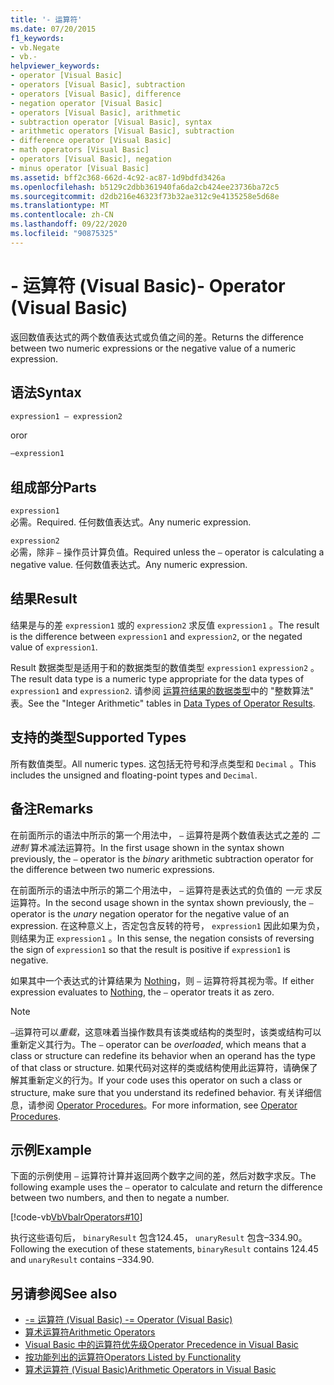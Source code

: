 ```yaml
---
title: '- 运算符'
ms.date: 07/20/2015
f1_keywords:
- vb.Negate
- vb.-
helpviewer_keywords:
- operator [Visual Basic]
- operators [Visual Basic], subtraction
- operators [Visual Basic], difference
- negation operator [Visual Basic]
- operators [Visual Basic], arithmetic
- subtraction operator [Visual Basic], syntax
- arithmetic operators [Visual Basic], subtraction
- difference operator [Visual Basic]
- math operators [Visual Basic]
- operators [Visual Basic], negation
- minus operator [Visual Basic]
ms.assetid: bff2c368-662d-4c92-ac87-1d9bdfd3426a
ms.openlocfilehash: b5129c2dbb361940fa6da2cb424ee23736ba72c5
ms.sourcegitcommit: d2db216e46323f73b32ae312c9e4135258e5d68e
ms.translationtype: MT
ms.contentlocale: zh-CN
ms.lasthandoff: 09/22/2020
ms.locfileid: "90875325"
---
```

# <a name="--operator-visual-basic"></a><span data-ttu-id="987a3-102">- 运算符 (Visual Basic)</span><span class="sxs-lookup"><span data-stu-id="987a3-102">- Operator (Visual Basic)</span></span>

<span data-ttu-id="987a3-103">返回数值表达式的两个数值表达式或负值之间的差。</span><span class="sxs-lookup"><span data-stu-id="987a3-103">Returns the difference between two numeric expressions or the negative value of a numeric expression.</span></span>  
  
## <a name="syntax"></a><span data-ttu-id="987a3-104">语法</span><span class="sxs-lookup"><span data-stu-id="987a3-104">Syntax</span></span>  
  
```vb  
expression1 – expression2
```
  
<span data-ttu-id="987a3-105">or</span><span class="sxs-lookup"><span data-stu-id="987a3-105">or</span></span>

```vb  
–expression1  
```  
  
## <a name="parts"></a><span data-ttu-id="987a3-106">组成部分</span><span class="sxs-lookup"><span data-stu-id="987a3-106">Parts</span></span>  

 `expression1`  
 <span data-ttu-id="987a3-107">必需。</span><span class="sxs-lookup"><span data-stu-id="987a3-107">Required.</span></span> <span data-ttu-id="987a3-108">任何数值表达式。</span><span class="sxs-lookup"><span data-stu-id="987a3-108">Any numeric expression.</span></span>  
  
 `expression2`  
 <span data-ttu-id="987a3-109">必需，除非 `–` 操作员计算负值。</span><span class="sxs-lookup"><span data-stu-id="987a3-109">Required unless the `–` operator is calculating a negative value.</span></span> <span data-ttu-id="987a3-110">任何数值表达式。</span><span class="sxs-lookup"><span data-stu-id="987a3-110">Any numeric expression.</span></span>  
  
## <a name="result"></a><span data-ttu-id="987a3-111">结果</span><span class="sxs-lookup"><span data-stu-id="987a3-111">Result</span></span>  

 <span data-ttu-id="987a3-112">结果是与的差 `expression1` 或的 `expression2` 求反值 `expression1` 。</span><span class="sxs-lookup"><span data-stu-id="987a3-112">The result is the difference between `expression1` and `expression2`, or the negated value of `expression1`.</span></span>  
  
 <span data-ttu-id="987a3-113">Result 数据类型是适用于和的数据类型的数值类型 `expression1` `expression2` 。</span><span class="sxs-lookup"><span data-stu-id="987a3-113">The result data type is a numeric type appropriate for the data types of `expression1` and `expression2`.</span></span> <span data-ttu-id="987a3-114">请参阅 [运算符结果的数据类型](data-types-of-operator-results.md)中的 "整数算法" 表。</span><span class="sxs-lookup"><span data-stu-id="987a3-114">See the "Integer Arithmetic" tables in [Data Types of Operator Results](data-types-of-operator-results.md).</span></span>  
  
## <a name="supported-types"></a><span data-ttu-id="987a3-115">支持的类型</span><span class="sxs-lookup"><span data-stu-id="987a3-115">Supported Types</span></span>  

 <span data-ttu-id="987a3-116">所有数值类型。</span><span class="sxs-lookup"><span data-stu-id="987a3-116">All numeric types.</span></span> <span data-ttu-id="987a3-117">这包括无符号和浮点类型和 `Decimal` 。</span><span class="sxs-lookup"><span data-stu-id="987a3-117">This includes the unsigned and floating-point types and `Decimal`.</span></span>  
  
## <a name="remarks"></a><span data-ttu-id="987a3-118">备注</span><span class="sxs-lookup"><span data-stu-id="987a3-118">Remarks</span></span>  

 <span data-ttu-id="987a3-119">在前面所示的语法中所示的第一个用法中， `–` 运算符是两个数值表达式之差的 *二进制* 算术减法运算符。</span><span class="sxs-lookup"><span data-stu-id="987a3-119">In the first usage shown in the syntax shown previously, the `–` operator is the *binary* arithmetic subtraction operator for the difference between two numeric expressions.</span></span>  
  
 <span data-ttu-id="987a3-120">在前面所示的语法中所示的第二个用法中， `–` 运算符是表达式的负值的 *一元* 求反运算符。</span><span class="sxs-lookup"><span data-stu-id="987a3-120">In the second usage shown in the syntax shown previously, the `–` operator is the *unary* negation operator for the negative value of an expression.</span></span> <span data-ttu-id="987a3-121">在这种意义上，否定包含反转的符号， `expression1` 因此如果为负，则结果为正 `expression1` 。</span><span class="sxs-lookup"><span data-stu-id="987a3-121">In this sense, the negation consists of reversing the sign of `expression1` so that the result is positive if `expression1` is negative.</span></span>  
  
 <span data-ttu-id="987a3-122">如果其中一个表达式的计算结果为 [Nothing](../nothing.md)，则 `–` 运算符将其视为零。</span><span class="sxs-lookup"><span data-stu-id="987a3-122">If either expression evaluates to [Nothing](../nothing.md), the `–` operator treats it as zero.</span></span>  
  
> [!NOTE]
> <span data-ttu-id="987a3-123">`–`运算符可以*重载*，这意味着当操作数具有该类或结构的类型时，该类或结构可以重新定义其行为。</span><span class="sxs-lookup"><span data-stu-id="987a3-123">The `–` operator can be *overloaded*, which means that a class or structure can redefine its behavior when an operand has the type of that class or structure.</span></span> <span data-ttu-id="987a3-124">如果代码对这样的类或结构使用此运算符，请确保了解其重新定义的行为。</span><span class="sxs-lookup"><span data-stu-id="987a3-124">If your code uses this operator on such a class or structure, make sure that you understand its redefined behavior.</span></span> <span data-ttu-id="987a3-125">有关详细信息，请参阅 [Operator Procedures](../../programming-guide/language-features/procedures/operator-procedures.md)。</span><span class="sxs-lookup"><span data-stu-id="987a3-125">For more information, see [Operator Procedures](../../programming-guide/language-features/procedures/operator-procedures.md).</span></span>  
  
## <a name="example"></a><span data-ttu-id="987a3-126">示例</span><span class="sxs-lookup"><span data-stu-id="987a3-126">Example</span></span>  

 <span data-ttu-id="987a3-127">下面的示例使用 `–` 运算符计算并返回两个数字之间的差，然后对数字求反。</span><span class="sxs-lookup"><span data-stu-id="987a3-127">The following example uses the `–` operator to calculate and return the difference between two numbers, and then to negate a number.</span></span>  
  
 [!code-vb[VbVbalrOperators#10](~/samples/snippets/visualbasic/VS_Snippets_VBCSharp/VbVbalrOperators/VB/Class1.vb#10)]  
  
 <span data-ttu-id="987a3-128">执行这些语句后， `binaryResult` 包含124.45， `unaryResult` 包含–334.90。</span><span class="sxs-lookup"><span data-stu-id="987a3-128">Following the execution of these statements, `binaryResult` contains 124.45 and `unaryResult` contains –334.90.</span></span>  
  
## <a name="see-also"></a><span data-ttu-id="987a3-129">另请参阅</span><span class="sxs-lookup"><span data-stu-id="987a3-129">See also</span></span>

- [<span data-ttu-id="987a3-130">-= 运算符 (Visual Basic) </span><span class="sxs-lookup"><span data-stu-id="987a3-130">-= Operator (Visual Basic)</span></span>](subtraction-assignment-operator.md)
- [<span data-ttu-id="987a3-131">算术运算符</span><span class="sxs-lookup"><span data-stu-id="987a3-131">Arithmetic Operators</span></span>](arithmetic-operators.md)
- [<span data-ttu-id="987a3-132">Visual Basic 中的运算符优先级</span><span class="sxs-lookup"><span data-stu-id="987a3-132">Operator Precedence in Visual Basic</span></span>](operator-precedence.md)
- [<span data-ttu-id="987a3-133">按功能列出的运算符</span><span class="sxs-lookup"><span data-stu-id="987a3-133">Operators Listed by Functionality</span></span>](operators-listed-by-functionality.md)
- [<span data-ttu-id="987a3-134">算术运算符 (Visual Basic)</span><span class="sxs-lookup"><span data-stu-id="987a3-134">Arithmetic Operators in Visual Basic</span></span>](../../programming-guide/language-features/operators-and-expressions/arithmetic-operators.md)
